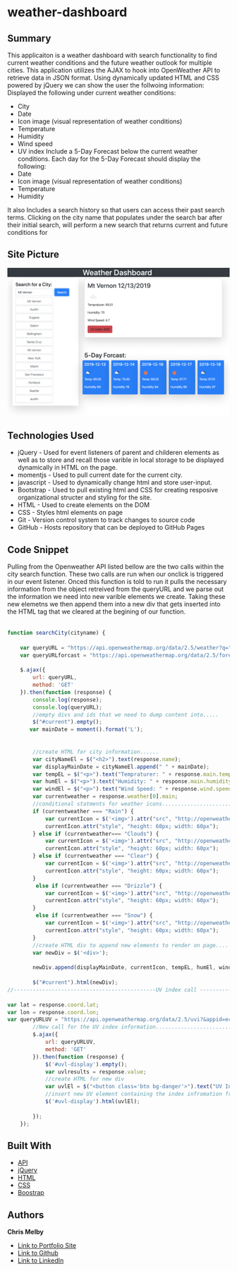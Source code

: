 # weather-dashboard


## Summary 

This applicaiton is a weather dashboard with search functionality to find current weather conditions and the future weather outlook for multiple cities. This application utilizes the AJAX to hook into OpenWeather API to retrieve data in JSON format. Using dynamically updated HTML and CSS powered by jQuery we can show the user the follwoing information:
Displayed the following under current weather conditions:
- City
- Date
- Icon image (visual representation of weather conditions)
- Temperature
- Humidity
- Wind speed
- UV index
Include a 5-Day Forecast below the current weather conditions. Each day for the 5-Day Forecast should display the following:
- Date
- Icon image (visual representation of weather conditions)
- Temperature
- Humidity

It also Includes a search history so that users can access their past search terms. Clicking on the city name that populates under the search bar after their initial search, will perform a new search that returns current and future conditions for 

## Site Picture 
![site](assets/weatherDashboard.png)

 
## Technologies Used
- jQuery - Used for event listeners of parent and childeren elements as well as to store and recall those varible in local      storage to be displayed dynamically in HTML on the page.
- momentjs - Used to pull current date for the current city.
- javascript - Used to dynamically change html and store user-input.
- Bootstrap - Used to pull existing html and CSS for creating resposive organizational structer and styling for the site.
- HTML - Used to create elements on the DOM
- CSS - Styles html elements on page
- Git - Version control system to track changes to source code
- GitHub - Hosts repository that can be deployed to GitHub Pages
 


## Code Snippet
Pulling from the Openweather API listed bellow are the two calls within the city search function. These two calls are run when our onclick is triggered in our event listener. Onced this function is told to run it pulls the necessary information from the object retreived from the queryURL and we parse out the information we need into new varible elements we create. Taking these new elemetns we then append them into a new div that gets inserted into the HTML tag that we cleared at the begining of our function.

```js

function searchCity(cityname) {

    var queryURL = "https://api.openweathermap.org/data/2.5/weather?q=" + cityname + "&units=imperial&appid=ecc0be5fd92206da3aa90cc41c13ca56";
    var queryURLforcast = "https://api.openweathermap.org/data/2.5/forecast?q=" + cityname + "&units=imperial&appid=ecc0be5fd92206da3aa90cc41c13ca56";

    $.ajax({
        url: queryURL,
        method: 'GET'
    }).then(function (response) {
        console.log(response);
        console.log(queryURL);
        //empty divs and ids that we need to dump content into.....
        $("#current").empty();
       var mainDate = moment().format('L');
 

        //create HTML for city information......
        var cityNameEl = $("<h2>").text(response.name);
        var displayMainDate = cityNameEl.append(" " + mainDate);
        var tempEL = $("<p>").text("Tempraturer: " + response.main.temp);
        var humEl = $("<p>").text("Humidity: " + response.main.humidity);
        var windEl = $("<p>").text("Wind Speed: " + response.wind.speed);
        var currentweather = response.weather[0].main;
        //conditional statments for weather icons............................................
        if (currentweather === "Rain") {
            var currentIcon = $('<img>').attr("src", "http://openweathermap.org/img/wn/09d.png");
            currentIcon.attr("style", "height: 60px; width: 60px");
        } else if (currentweather=== "Clouds") {
            var currentIcon = $('<img>').attr("src", "http://openweathermap.org/img/wn/03d.png");
            currentIcon.attr("style", "height: 60px; width: 60px");
        } else if (currentweather === "Clear") {
            var currentIcon = $('<img>').attr("src", "http://openweathermap.org/img/wn/01d.png");
            currentIcon.attr("style", "height: 60px; width: 60px");
        }
         else if (currentweather === "Drizzle") {
            var currentIcon = $('<img>').attr("src", "http://openweathermap.org/img/wn/10d.png");
            currentIcon.attr("style", "height: 60px; width: 60px");
        }
         else if (currentweather === "Snow") {
            var currentIcon = $('<img>').attr("src", "http://openweathermap.org/img/wn/13d.png");
            currentIcon.attr("style", "height: 60px; width: 60px");
        }
        //create HTML div to append new elements to render on page....
        var newDiv = $('<div>');

        newDiv.append(displayMainDate, currentIcon, tempEL, humEl, windEl);

        $("#current").html(newDiv);
//---------------------------------------------UV index call ---------------------------------------//

var lat = response.coord.lat;
var lon = response.coord.lon;
var queryURLUV = "https://api.openweathermap.org/data/2.5/uvi?&appid=ecc0be5fd92206da3aa90cc41c13ca56&lat=" + lat  + "&lon=" + lon;
        //New call for the UV index information........................
        $.ajax({
            url: queryURLUV,
            method: 'GET'
        }).then(function (response) {
            $('#uvl-display').empty();
            var uvlresults = response.value;
            //create HTML for new div
            var uvlEl = $("<button class='btn bg-danger'>").text("UV Index: " + response.value);
            //insert new UV element containing the index infromation from current forcast to corresponding id....
            $('#uvl-display').html(uvlEl);
    
        });
    });

```


## Built With

* [API](https://openweathermap.org/api)
* [jQuery](https://api.jquery.com/)
* [HTML](https://developer.mozilla.org/en-US/docs/Web/HTML)
* [CSS](https://developer.mozilla.org/en-US/docs/Web/CSS)
* [Boostrap](https://getbootstrap.com/)

## Authors

**Chris Melby** 

- [Link to Portfolio Site](#)
- [Link to Github](https://github.com/cmelby)
- [Link to LinkedIn](https://www.linkedin.com/in/chris-melby-71106b126/)